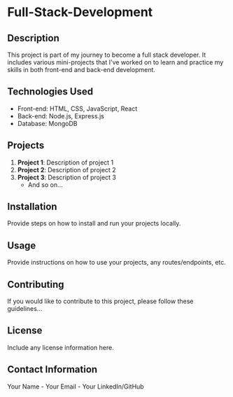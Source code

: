 # Full-Stack-Development


## Description
This project is part of my journey to become a full stack developer. It includes various mini-projects that I've worked on to learn and practice my skills in both front-end and back-end development.

## Technologies Used
- Front-end: HTML, CSS, JavaScript, React
- Back-end: Node.js, Express.js
- Database: MongoDB

## Projects
1. **Project 1**: Description of project 1
2. **Project 2**: Description of project 2
3. **Project 3**: Description of project 3
   - And so on...

## Installation
Provide steps on how to install and run your projects locally.

## Usage
Provide instructions on how to use your projects, any routes/endpoints, etc.

## Contributing
If you would like to contribute to this project, please follow these guidelines...

## License
Include any license information here.

## Contact Information
Your Name - Your Email - Your LinkedIn/GitHub
